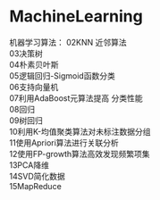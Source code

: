 # MachineLearning
机器学习算法：
	02KNN 近邻算法  
	03决策树  
	04朴素贝叶斯	  
	05逻辑回归-Sigmoid函数分类  
	06支持向量机	  
	07利用AdaBoost元算法提高 分类性能  
	08回归  
	09树回归  
	10利用K-均值聚类算法对未标注数据分组  
	11使用Apriori算法进行关联分析  
	12使用FP-growth算法高效发现频繁项集  
	13PCA降维  
	14SVD简化数据  
	15MapReduce  